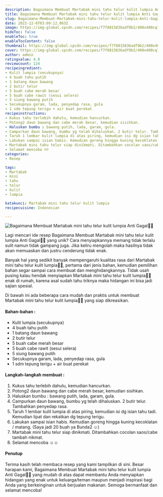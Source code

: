 ```yaml
---
description: Bagaimana Membuat Martabak mini tahu telur kulit lumpia Anti Gagal"
title: Bagaimana Membuat Martabak mini tahu telur kulit lumpia Anti Gagal
slug: Bagaimana-Membuat-Martabak-mini-tahu-telur-kulit-lumpia-Anti-Gagal
date: 2022-12-6T03:09:12.063Z
image: https://img-global.cpcdn.com/recipes/f7f8815836adf9b2/400x400cq70/photo.jpg
hideToc: false
enableToc: true
enableTocContent: false
thumbnail: https://img-global.cpcdn.com/recipes/f7f8815836adf9b2/400x400cq70/photo.jpg
cover: https://img-global.cpcdn.com/recipes/f7f8815836adf9b2/400x400cq70/photo.jpg
author: admin
ratingvalue: 4.8
reviewcount: 124
recipeingredient:
- Kulit lumpia (secukupnya)
- 4 buah tahu putih
- 1 batang daun bawang
- 2 butir telur
- 5 buah cabe merah besar
- 5 buah cabe rawit (sesui selera)
- 5 siung bawang putih
- Secukupnya garam, lada, penyedap rasa, gula
- 1 sdm tepung terigu + air buat perekat
recipeinstructions:
- Kukus tahu terlebih dahulu, kemudian hancurkan.
- Potong2 daun bawang dan cabe merah besar, kemudian sisihkan.
- Haluskan bumbu : bawang putih, lada, garam, gula.
- Campurkan daun bawang, bumbu yg telah dihaluskan. 2 butir telur. Tambahkan penyedap rasa.
- Taruh 1 lembar kulit lumpia di atas piring, kemudian isi dg isian tahu tadi. Kemudian lipat dan rekatkan dg tepung terigu.
- Lakukan sampai isian habis. Kemudian goreng hingga kuning kecoklatan / matang. (Saya jadi 20 buah ya Bunda2 ☺️)
- Martabak mini tahu telur siap dinikmati. Ditambahkan cocolan saos/cabe tambah nikmat.
- Selamat mencoba ☺️☺️
categories:
- Resep

tags:
- Martabak
- mini
- tahu
- telur
- kulit
- lumpia

katakunci: Martabak mini tahu telur kulit lumpia
recipecuisine: Indonesian

---
```


![Bagaimana Membuat Martabak mini tahu telur kulit lumpia Anti Gagal👩‍🍳](https://img-global.cpcdn.com/recipes/f7f8815836adf9b2/400x400cq70/photo.jpg)

Lagi mencari ide resep Bagaimana Membuat Martabak mini tahu telur kulit lumpia Anti Gagal👩‍🍳 yang unik? Cara menyiapkannya memang tidak terlalu sulit namun tidak gampang juga. Jika keliru mengolah maka hasilnya tidak akan memuaskan dan justru cenderung tidak enak.

Banyak hal yang sedikit banyak mempengaruhi kualitas rasa dari Martabak mini tahu telur kulit lumpia👩‍🍳, pertama dari jenis bahan, kemudian pemilihan bahan segar sampai cara membuat dan menghidangkannya. Tidak usah pusing kalau hendak menyiapkan Martabak mini tahu telur kulit lumpia👩‍🍳 enak di rumah, karena asal sudah tahu triknya maka hidangan ini bisa jadi sajian spesial.

Di bawah ini ada beberapa cara mudah dan praktis untuk membuat Martabak mini tahu telur kulit lumpia👩‍🍳 yang siap dikreasikan.

<!--inarticleads1-->

#### Bahan-bahan :

- Kulit lumpia (secukupnya)
- 4 buah tahu putih
- 1 batang daun bawang
- 2 butir telur
- 5 buah cabe merah besar
- 5 buah cabe rawit (sesui selera)
- 5 siung bawang putih
- Secukupnya garam, lada, penyedap rasa, gula
- 1 sdm tepung terigu + air buat perekat

<!--inarticleads2-->

#### Langkah-langkah membuat :

1. Kukus tahu terlebih dahulu, kemudian hancurkan.
1. Potong2 daun bawang dan cabe merah besar, kemudian sisihkan.
1. Haluskan bumbu : bawang putih, lada, garam, gula.
1. Campurkan daun bawang, bumbu yg telah dihaluskan. 2 butir telur. Tambahkan penyedap rasa.
1. Taruh 1 lembar kulit lumpia di atas piring, kemudian isi dg isian tahu tadi. Kemudian lipat dan rekatkan dg tepung terigu.
1. Lakukan sampai isian habis. Kemudian goreng hingga kuning kecoklatan / matang. (Saya jadi 20 buah ya Bunda2 ☺️)
1. Martabak mini tahu telur siap dinikmati. Ditambahkan cocolan saos/cabe tambah nikmat.
1. Selamat mencoba ☺️☺️

#### Penutup

Terima kasih telah membaca resep yang kami tampilkan di sini. Besar harapan kami, Bagaimana Membuat Martabak mini tahu telur kulit lumpia Anti Gagal👩‍🍳 yang mudah di atas dapat membantu Anda menyiapkan hidangan yang enak untuk keluarga/teman maupun menjadi inspirasi bagi Anda yang berkeinginan untuk berjualan makanan. Semoga bermanfaat dan selamat mencoba!